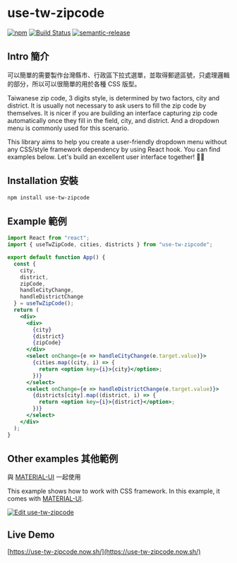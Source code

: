 # use-tw-zipcode

[![npm](https://img.shields.io/npm/v/use-tw-zipcode)](https://www.npmjs.com/package/use-tw-zipcode)
[![Build Status](https://travis-ci.org/imgarylai/use-tw-zipcode.svg?branch=master)](https://travis-ci.org/imgarylai/use-tw-zipcode)
[![semantic-release](https://img.shields.io/badge/%20%20%F0%9F%93%A6%F0%9F%9A%80-semantic--release-e10079.svg)](https://github.com/semantic-release/semantic-release)

## Intro 簡介

可以簡單的需要製作台灣縣市、行政區下拉式選單，並取得郵遞區號，只處理邏輯的部分，所以可以很簡單的用於各種 CSS 版型。

Taiwanese zip code, 3 digits style, is determined by two factors, city and district. It is usually not necessary to ask users to fill the zip code by themselves. It is nicer if you are building an interface capturing zip code automatically once they fill in the field, city, and district. And a dropdown menu is commonly used for this scenario. 

This library aims to help you create a user-friendly dropdown menu without any CSS/style framework dependency by using React hook. You can find examples below. Let's build an excellent user interface together! 🙌🏻       

## Installation 安裝

```bash
npm install use-tw-zipcode
```

## Example 範例

```jsx
import React from "react";
import { useTwZipCode, cities, districts } from "use-tw-zipcode";

export default function App() {
  const {
    city,
    district,
    zipCode,
    handleCityChange,
    handleDistrictChange
  } = useTwZipCode();
  return (
    <div>
      <div>
        {city}
        {district}
        {zipCode}
      </div>
      <select onChange={e => handleCityChange(e.target.value)}>
        {cities.map((city, i) => {
          return <option key={i}>{city}</option>;
        })}
      </select>
      <select onChange={e => handleDistrictChange(e.target.value)}>
        {districts[city].map((district, i) => {
          return <option key={i}>{district}</option>;
        })}
      </select>
    </div>
  );
}

```

## Other examples 其他範例

與 [MATERIAL-UI](https://material-ui.com/) 一起使用

This example shows how to work with CSS framework. In this example, it comes with [MATERIAL-UI](https://material-ui.com/).   

[![Edit use-tw-zipcode](https://codesandbox.io/static/img/play-codesandbox.svg)](https://codesandbox.io/s/use-tw-zipcode-w5y6q?autoresize=1&fontsize=14&hidenavigation=1&theme=dark)

## Live Demo

[https://use-tw-zipcode.now.sh/](https://use-tw-zipcode.now.sh/)
